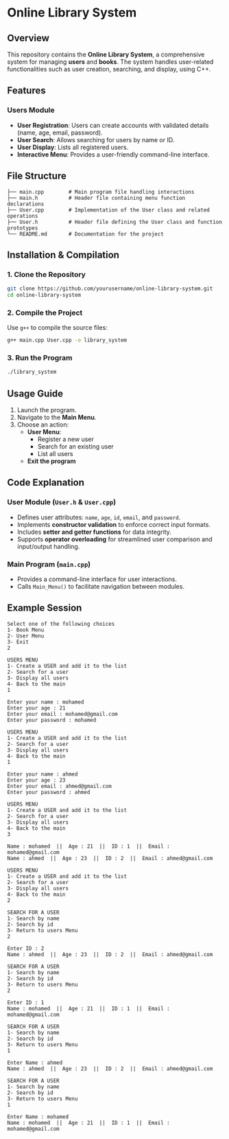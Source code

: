 # Online Library System

## Overview
This repository contains the **Online Library System**, a comprehensive system for managing **users** and **books**. The system handles user-related functionalities such as user creation, searching, and display, using C++.

## Features
### **Users Module**
- **User Registration**: Users can create accounts with validated details (name, age, email, password).
- **User Search**: Allows searching for users by name or ID.
- **User Display**: Lists all registered users.
- **Interactive Menu**: Provides a user-friendly command-line interface.

## File Structure
```
├── main.cpp        # Main program file handling interactions
├── main.h          # Header file containing menu function declarations
├── User.cpp        # Implementation of the User class and related operations
├── User.h          # Header file defining the User class and function prototypes
└── README.md       # Documentation for the project
```

## Installation & Compilation
### **1. Clone the Repository**
```sh
git clone https://github.com/yourusername/online-library-system.git
cd online-library-system
```

### **2. Compile the Project**
Use `g++` to compile the source files:
```sh
g++ main.cpp User.cpp -o library_system
```

### **3. Run the Program**
```sh
./library_system
```

## Usage Guide
1. Launch the program.
2. Navigate to the **Main Menu**.
3. Choose an action:
   - **User Menu**:
     - Register a new user
     - Search for an existing user
     - List all users
   - **Exit the program**

## Code Explanation
### **User Module (`User.h` & `User.cpp`)**
- Defines user attributes: `name`, `age`, `id`, `email`, and `password`.
- Implements **constructor validation** to enforce correct input formats.
- Includes **setter and getter functions** for data integrity.
- Supports **operator overloading** for streamlined user comparison and input/output handling.

### **Main Program (`main.cpp`)**
- Provides a command-line interface for user interactions.
- Calls `Main_Menu()` to facilitate navigation between modules.

## Example Session
```
Select one of the following choices
1- Book Menu
2- User Menu
3- Exit
2

USERS MENU
1- Create a USER and add it to the list
2- Search for a user
3- Display all users
4- Back to the main
1

Enter your name : mohamed
Enter your age : 21
Enter your email : mohamed@gmail.com
Enter your password : mohamed

USERS MENU
1- Create a USER and add it to the list
2- Search for a user
3- Display all users
4- Back to the main
1

Enter your name : ahmed
Enter your age : 23
Enter your email : ahmed@gmail.com
Enter your password : ahmed

USERS MENU
1- Create a USER and add it to the list
2- Search for a user
3- Display all users
4- Back to the main
3

Name : mohamed  ||  Age : 21  ||  ID : 1  ||  Email : mohamed@gmail.com
Name : ahmed  ||  Age : 23  ||  ID : 2  ||  Email : ahmed@gmail.com

USERS MENU
1- Create a USER and add it to the list
2- Search for a user
3- Display all users
4- Back to the main
2

SEARCH FOR A USER
1- Search by name
2- Search by id
3- Return to users Menu
2

Enter ID : 2
Name : ahmed  ||  Age : 23  ||  ID : 2  ||  Email : ahmed@gmail.com

SEARCH FOR A USER
1- Search by name
2- Search by id
3- Return to users Menu
2

Enter ID : 1
Name : mohamed  ||  Age : 21  ||  ID : 1  ||  Email : mohamed@gmail.com

SEARCH FOR A USER
1- Search by name
2- Search by id
3- Return to users Menu
1

Enter Name : ahmed
Name : ahmed  ||  Age : 23  ||  ID : 2  ||  Email : ahmed@gmail.com

SEARCH FOR A USER
1- Search by name
2- Search by id
3- Return to users Menu
1

Enter Name : mohamed
Name : mohamed  ||  Age : 21  ||  ID : 1  ||  Email : mohamed@gmail.com

```
